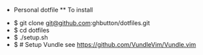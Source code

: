 * Personal dotfile
** To install
- $ git clone git@github.com:ghbutton/dotfiles.git
- $ cd dotfiles
- $ ./setup.sh
- $ # Setup Vundle see https://github.com/VundleVim/Vundle.vim
